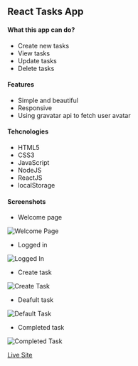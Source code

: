 ## React Tasks App

#### What this app can do?

- Create new tasks
- View tasks
- Update tasks
- Delete tasks

#### Features

- Simple and beautiful
- Responsive
- Using gravatar api to fetch user avatar

#### Tehcnologies

- HTML5
- CSS3
- JavaScript
- NodeJS
- ReactJS
- localStorage

#### Screenshots

- Welcome page

![Welcome Page](https://ik.imagekit.io/of8sk3s88sie/tasks-app/welcome-page.png?ik-sdk-version=javascript-1.4.3&updatedAt=1645122551810)

- Logged in

![Logged In](https://ik.imagekit.io/of8sk3s88sie/tasks-app/logged-in.png?ik-sdk-version=javascript-1.4.3&updatedAt=1645122551810)

- Create task

![Create Task](https://ik.imagekit.io/of8sk3s88sie/tasks-app/create-task.png?ik-sdk-version=javascript-1.4.3&updatedAt=1645122551810)

- Deafult task

![Default Task](https://ik.imagekit.io/of8sk3s88sie/tasks-app/default-task.png?ik-sdk-version=javascript-1.4.3&updatedAt=1645122551810)

- Completed task

![Completed Task](https://ik.imagekit.io/of8sk3s88sie/tasks-app/completed-task.png?ik-sdk-version=javascript-1.4.3&updatedAt=1645122551810)

[Live Site](https://hm-tasks-app.netlify.app)

